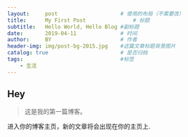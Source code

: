 ```yaml
---
layout:     post                    # 使用的布局（不需要改）
title:      My First Post               # 标题 
subtitle:   Hello World, Hello Blog #副标题
date:       2019-04-11              # 时间
author:     BY                      # 作者
header-img: img/post-bg-2015.jpg    #这篇文章标题背景图片
catalog: true                       # 是否归档
tags:                               #标签
    - 生活
---
```


## Hey
>这是我的第一篇博客。

进入你的博客主页，新的文章将会出现在你的主页上.
